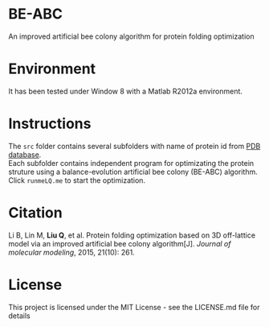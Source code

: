 # BE-ABC
An improved artificial bee colony algorithm for protein folding optimization

# Environment 
It has been tested under Window 8 with a Matlab R2012a environment.

# Instructions
The `src` folder contains several subfolders with name of protein id from [PDB database](http://www.rcsb.org/).  
Each subfolder contains independent program for optimizating the protein struture using a balance-evolution artificial bee colony (BE-ABC) algorithm.  
Click `runmeLQ.me` to start the optimization.  

# Citation
Li B, Lin M, **Liu Q**, et al. Protein folding optimization based on 3D off-lattice model via an improved artificial bee colony algorithm[J]. *Journal of molecular modeling*, 2015, 21(10): 261.

# License
This project is licensed under the MIT License - see the LICENSE.md file for details


